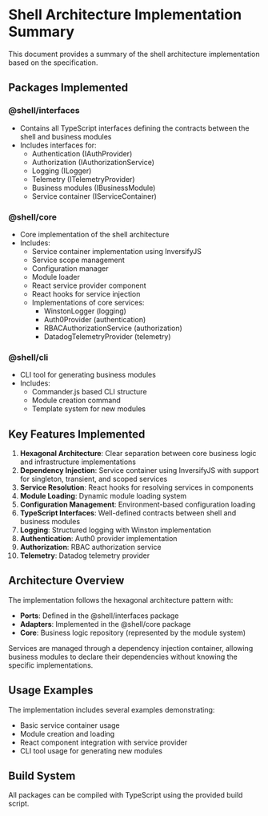 # Shell Architecture Implementation Summary

This document provides a summary of the shell architecture implementation based on the specification.

## Packages Implemented

### @shell/interfaces
- Contains all TypeScript interfaces defining the contracts between the shell and business modules
- Includes interfaces for:
  - Authentication (IAuthProvider)
  - Authorization (IAuthorizationService)
  - Logging (ILogger)
  - Telemetry (ITelemetryProvider)
  - Business modules (IBusinessModule)
  - Service container (IServiceContainer)

### @shell/core
- Core implementation of the shell architecture
- Includes:
  - Service container implementation using InversifyJS
  - Service scope management
  - Configuration manager
  - Module loader
  - React service provider component
  - React hooks for service injection
  - Implementations of core services:
    - WinstonLogger (logging)
    - Auth0Provider (authentication)
    - RBACAuthorizationService (authorization)
    - DatadogTelemetryProvider (telemetry)

### @shell/cli
- CLI tool for generating business modules
- Includes:
  - Commander.js based CLI structure
  - Module creation command
  - Template system for new modules

## Key Features Implemented

1. **Hexagonal Architecture**: Clear separation between core business logic and infrastructure implementations
2. **Dependency Injection**: Service container using InversifyJS with support for singleton, transient, and scoped services
3. **Service Resolution**: React hooks for resolving services in components
4. **Module Loading**: Dynamic module loading system
5. **Configuration Management**: Environment-based configuration loading
6. **TypeScript Interfaces**: Well-defined contracts between shell and business modules
7. **Logging**: Structured logging with Winston implementation
8. **Authentication**: Auth0 provider implementation
9. **Authorization**: RBAC authorization service
10. **Telemetry**: Datadog telemetry provider

## Architecture Overview

The implementation follows the hexagonal architecture pattern with:

- **Ports**: Defined in the @shell/interfaces package
- **Adapters**: Implemented in the @shell/core package
- **Core**: Business logic repository (represented by the module system)

Services are managed through a dependency injection container, allowing business modules to declare their dependencies without knowing the specific implementations.

## Usage Examples

The implementation includes several examples demonstrating:
- Basic service container usage
- Module creation and loading
- React component integration with service provider
- CLI tool usage for generating new modules

## Build System

All packages can be compiled with TypeScript using the provided build script.